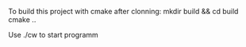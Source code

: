 To build this project with cmake after clonning:
mkdir build && cd build
cmake ..

Use ./cw to start programm
